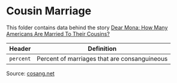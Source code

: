 # Cousin Marriage

This folder contains data behind the story [Dear Mona: How Many Americans Are Married To Their Cousins?](https://fivethirtyeight.com/features/how-many-americans-are-married-to-their-cousins/)

Header | Definition
---|---------
`percent` | Percent of marriages that are consanguineous

Source: [cosang.net](http://www.consang.net/index.php/Main_Page)